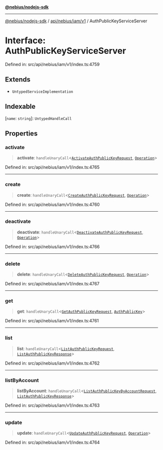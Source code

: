 [**@nebius/nodejs-sdk**](../../../../../README.md)

---

[@nebius/nodejs-sdk](../../../../../README.md) / [api/nebius/iam/v1](../README.md) / AuthPublicKeyServiceServer

# Interface: AuthPublicKeyServiceServer

Defined in: src/api/nebius/iam/v1/index.ts:4759

## Extends

- `UntypedServiceImplementation`

## Indexable

\[`name`: `string`\]: `UntypedHandleCall`

## Properties

### activate

> **activate**: `handleUnaryCall`\<[`ActivateAuthPublicKeyRequest`](ActivateAuthPublicKeyRequest.md), [`Operation`](../../../common/v1/interfaces/Operation.md)\>

Defined in: src/api/nebius/iam/v1/index.ts:4765

---

### create

> **create**: `handleUnaryCall`\<[`CreateAuthPublicKeyRequest`](CreateAuthPublicKeyRequest.md), [`Operation`](../../../common/v1/interfaces/Operation.md)\>

Defined in: src/api/nebius/iam/v1/index.ts:4760

---

### deactivate

> **deactivate**: `handleUnaryCall`\<[`DeactivateAuthPublicKeyRequest`](DeactivateAuthPublicKeyRequest.md), [`Operation`](../../../common/v1/interfaces/Operation.md)\>

Defined in: src/api/nebius/iam/v1/index.ts:4766

---

### delete

> **delete**: `handleUnaryCall`\<[`DeleteAuthPublicKeyRequest`](DeleteAuthPublicKeyRequest.md), [`Operation`](../../../common/v1/interfaces/Operation.md)\>

Defined in: src/api/nebius/iam/v1/index.ts:4767

---

### get

> **get**: `handleUnaryCall`\<[`GetAuthPublicKeyRequest`](GetAuthPublicKeyRequest.md), [`AuthPublicKey`](AuthPublicKey.md)\>

Defined in: src/api/nebius/iam/v1/index.ts:4761

---

### list

> **list**: `handleUnaryCall`\<[`ListAuthPublicKeyRequest`](ListAuthPublicKeyRequest.md), [`ListAuthPublicKeyResponse`](ListAuthPublicKeyResponse.md)\>

Defined in: src/api/nebius/iam/v1/index.ts:4762

---

### listByAccount

> **listByAccount**: `handleUnaryCall`\<[`ListAuthPublicKeyByAccountRequest`](ListAuthPublicKeyByAccountRequest.md), [`ListAuthPublicKeyResponse`](ListAuthPublicKeyResponse.md)\>

Defined in: src/api/nebius/iam/v1/index.ts:4763

---

### update

> **update**: `handleUnaryCall`\<[`UpdateAuthPublicKeyRequest`](UpdateAuthPublicKeyRequest.md), [`Operation`](../../../common/v1/interfaces/Operation.md)\>

Defined in: src/api/nebius/iam/v1/index.ts:4764
